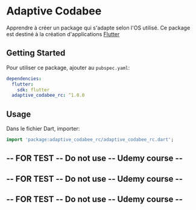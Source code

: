 # Adaptive Codabee

Apprendre à créer un package qui s'adapte selon l'OS utilisé.
Ce package est destiné à la création d'applications [Flutter](https://flutter.io)

## Getting Started

Pour utiliser ce package, ajouter au `pubspec.yaml`:
```yaml
dependencies:
  flutter:
    sdk: flutter
  adaptive_codabee_rc: ^1.0.0
```


## Usage

Dans le fichier Dart, importer:

```dart
import 'package:adaptive_codabee_rc/adaptive_codabee_rc.dart';
```

## -- FOR TEST -- Do not use -- Udemy course --
## -- FOR TEST -- Do not use -- Udemy course --
## -- FOR TEST -- Do not use -- Udemy course --